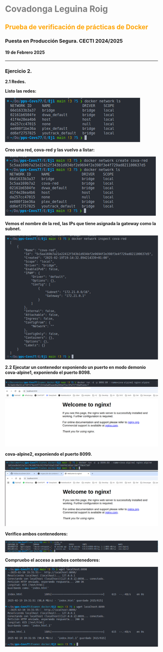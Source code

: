 # <p style="color:grey; text-align:justify;"><b>Covadonga Leguina Roig
## <p style="color:orange; text-align:justify;"><b>Prueba de verificación de prácticas de Docker</b>
### Puesta en Producción Segura. CECTI 2024/2025
#### 19 de Febrero 2025
____________

### Ejercicio 2.

2.1 Redes.

Listo las redes:

![P2.1](capturas/1.png)

Creo una red, cova-red y las vuelvo a listar:

![P2.1](capturas/2.png)

 Vemos el nombre de la red, las IPs que tiene asignada la gateway como la subnet.

![P2.1](capturas/3.png)


2.2 Ejecutar un contenedor exponiendo un puerto en modo demonio cova-alpine1, exponiendo el puerto 8098.

![P2.1](capturas/4.png)
![P2.1](capturas/5.png)


cova-alpine2, exponiendo el puerto 8099.

![P2.1](capturas/6.png)
![P2.1](capturas/7.png)

Verifico ambos contenedores: 

![P2.1](capturas/8.png)

Compruebo el acceso a ambos contenedores:

![P2.1](capturas/9.png)


